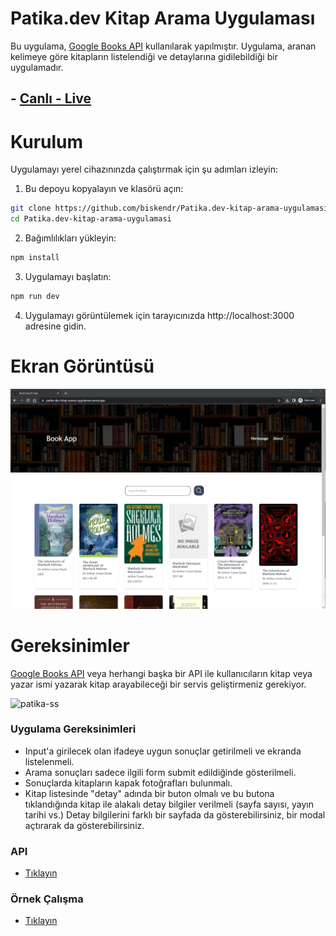 # Patika.dev Kitap Arama Uygulaması

Bu uygulama, [Google Books API](https://developers.google.com/books/docs/overview?hl=tr) kullanılarak yapılmıştır. Uygulama, aranan kelimeye göre kitapların listelendiği ve detaylarına gidilebildiği bir uygulamadır.

## - [Canlı - Live](https://patika-kitap-arama-uygulamasi.vercel.app/)

# Kurulum

Uygulamayı yerel cihazınınzda çalıştırmak için şu adımları izleyin:

1. Bu depoyu kopyalayın ve klasörü açın:

```bash
git clone https://github.com/biskendr/Patika.dev-kitap-arama-uygulamasi
cd Patika.dev-kitap-arama-uygulamasi
```

2. Bağımlılıkları yükleyin:

```bash
npm install
```

3. Uygulamayı başlatın:

```bash
npm run dev
```

4. Uygulamayı görüntülemek için tarayıcınızda http://localhost:3000 adresine gidin.

# Ekran Görüntüsü

<div align="center">  
<img src="./public/screenshot.png" alt="Weather App Day" width="600" height="auto">  
</div>

# Gereksinimler

[Google Books API](https://developers.google.com/books/docs/overview?hl=tr) veya herhangi başka bir API ile kullanıcıların kitap veya yazar ismi yazarak kitap arayabileceği bir servis geliştirmeniz gerekiyor.

![patika-ss](https://raw.githubusercontent.com/Kodluyoruz/taskforce/main/frontend-proje/kitap_arama_uygulamas%C4%B1/figures/preview.png)

### Uygulama Gereksinimleri

- Input'a girilecek olan ifadeye uygun sonuçlar getirilmeli ve ekranda listelenmeli.
- Arama sonuçları sadece ilgili form submit edildiğinde gösterilmeli.
- Sonuçlarda kitapların kapak fotoğrafları bulunmalı.
- Kitap listesinde "detay" adında bir buton olmalı ve bu butona tıklandığında kitap ile alakalı detay bilgiler verilmeli (sayfa sayısı, yayın tarihi vs.) Detay bilgilerini farklı bir sayfada da gösterebilirsiniz, bir modal açtırarak da gösterebilirsiniz.

### API

- [Tıklayın](https://developers.google.com/books/docs/overview?hl=tr)

### Örnek Çalışma

- [Tıklayın](https://fethica.github.io/BookSearch-React/)
